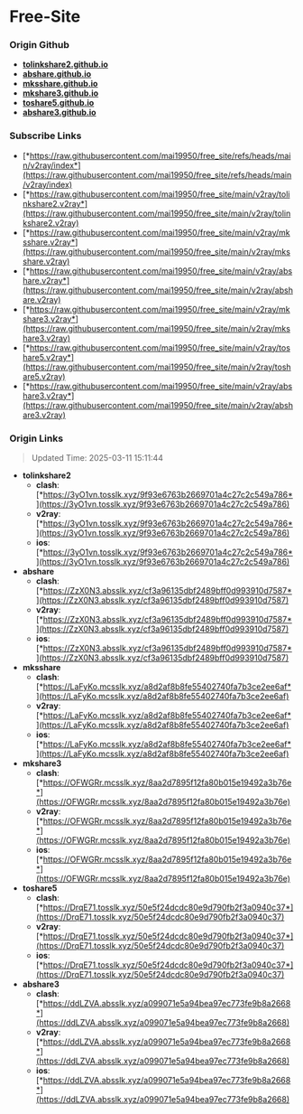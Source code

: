 # Free-Site

### Origin Github

- [**tolinkshare2.github.io**](https://github.com/tolinkshare2/tolinkshare2.github.io)
- [**abshare.github.io**](https://github.com/abshare/abshare.github.io)
- [**mksshare.github.io**](https://github.com/mksshare/mksshare.github.io)
- [**mkshare3.github.io**](https://github.com/mkshare3/mkshare3.github.io)
- [**toshare5.github.io**](https://github.com/toshare5/toshare5.github.io)
- [**abshare3.github.io**](https://github.com/abshare3/abshare3.github.io)

### Subscribe Links

- [*https://raw.githubusercontent.com/mai19950/free_site/refs/heads/main/v2ray/index*](https://raw.githubusercontent.com/mai19950/free_site/refs/heads/main/v2ray/index)
- [*https://raw.githubusercontent.com/mai19950/free_site/main/v2ray/tolinkshare2.v2ray*](https://raw.githubusercontent.com/mai19950/free_site/main/v2ray/tolinkshare2.v2ray)
- [*https://raw.githubusercontent.com/mai19950/free_site/main/v2ray/mksshare.v2ray*](https://raw.githubusercontent.com/mai19950/free_site/main/v2ray/mksshare.v2ray)
- [*https://raw.githubusercontent.com/mai19950/free_site/main/v2ray/abshare.v2ray*](https://raw.githubusercontent.com/mai19950/free_site/main/v2ray/abshare.v2ray)
- [*https://raw.githubusercontent.com/mai19950/free_site/main/v2ray/mkshare3.v2ray*](https://raw.githubusercontent.com/mai19950/free_site/main/v2ray/mkshare3.v2ray)
- [*https://raw.githubusercontent.com/mai19950/free_site/main/v2ray/toshare5.v2ray*](https://raw.githubusercontent.com/mai19950/free_site/main/v2ray/toshare5.v2ray)
- [*https://raw.githubusercontent.com/mai19950/free_site/main/v2ray/abshare3.v2ray*](https://raw.githubusercontent.com/mai19950/free_site/main/v2ray/abshare3.v2ray)

### Origin Links

> Updated Time: 2025-03-11 15:11:44

- **tolinkshare2**
  - **clash**: [*https://3yO1vn.tosslk.xyz/9f93e6763b2669701a4c27c2c549a786*](https://3yO1vn.tosslk.xyz/9f93e6763b2669701a4c27c2c549a786)
  - **v2ray**: [*https://3yO1vn.tosslk.xyz/9f93e6763b2669701a4c27c2c549a786*](https://3yO1vn.tosslk.xyz/9f93e6763b2669701a4c27c2c549a786)
  - **ios**: [*https://3yO1vn.tosslk.xyz/9f93e6763b2669701a4c27c2c549a786*](https://3yO1vn.tosslk.xyz/9f93e6763b2669701a4c27c2c549a786)
- **abshare**
  - **clash**: [*https://ZzX0N3.absslk.xyz/cf3a96135dbf2489bff0d993910d7587*](https://ZzX0N3.absslk.xyz/cf3a96135dbf2489bff0d993910d7587)
  - **v2ray**: [*https://ZzX0N3.absslk.xyz/cf3a96135dbf2489bff0d993910d7587*](https://ZzX0N3.absslk.xyz/cf3a96135dbf2489bff0d993910d7587)
  - **ios**: [*https://ZzX0N3.absslk.xyz/cf3a96135dbf2489bff0d993910d7587*](https://ZzX0N3.absslk.xyz/cf3a96135dbf2489bff0d993910d7587)
- **mksshare**
  - **clash**: [*https://LaFyKo.mcsslk.xyz/a8d2af8b8fe55402740fa7b3ce2ee6af*](https://LaFyKo.mcsslk.xyz/a8d2af8b8fe55402740fa7b3ce2ee6af)
  - **v2ray**: [*https://LaFyKo.mcsslk.xyz/a8d2af8b8fe55402740fa7b3ce2ee6af*](https://LaFyKo.mcsslk.xyz/a8d2af8b8fe55402740fa7b3ce2ee6af)
  - **ios**: [*https://LaFyKo.mcsslk.xyz/a8d2af8b8fe55402740fa7b3ce2ee6af*](https://LaFyKo.mcsslk.xyz/a8d2af8b8fe55402740fa7b3ce2ee6af)
- **mkshare3**
  - **clash**: [*https://OFWGRr.mcsslk.xyz/8aa2d7895f12fa80b015e19492a3b76e*](https://OFWGRr.mcsslk.xyz/8aa2d7895f12fa80b015e19492a3b76e)
  - **v2ray**: [*https://OFWGRr.mcsslk.xyz/8aa2d7895f12fa80b015e19492a3b76e*](https://OFWGRr.mcsslk.xyz/8aa2d7895f12fa80b015e19492a3b76e)
  - **ios**: [*https://OFWGRr.mcsslk.xyz/8aa2d7895f12fa80b015e19492a3b76e*](https://OFWGRr.mcsslk.xyz/8aa2d7895f12fa80b015e19492a3b76e)
- **toshare5**
  - **clash**: [*https://DrqE71.tosslk.xyz/50e5f24dcdc80e9d790fb2f3a0940c37*](https://DrqE71.tosslk.xyz/50e5f24dcdc80e9d790fb2f3a0940c37)
  - **v2ray**: [*https://DrqE71.tosslk.xyz/50e5f24dcdc80e9d790fb2f3a0940c37*](https://DrqE71.tosslk.xyz/50e5f24dcdc80e9d790fb2f3a0940c37)
  - **ios**: [*https://DrqE71.tosslk.xyz/50e5f24dcdc80e9d790fb2f3a0940c37*](https://DrqE71.tosslk.xyz/50e5f24dcdc80e9d790fb2f3a0940c37)
- **abshare3**
  - **clash**: [*https://ddLZVA.absslk.xyz/a099071e5a94bea97ec773fe9b8a2668*](https://ddLZVA.absslk.xyz/a099071e5a94bea97ec773fe9b8a2668)
  - **v2ray**: [*https://ddLZVA.absslk.xyz/a099071e5a94bea97ec773fe9b8a2668*](https://ddLZVA.absslk.xyz/a099071e5a94bea97ec773fe9b8a2668)
  - **ios**: [*https://ddLZVA.absslk.xyz/a099071e5a94bea97ec773fe9b8a2668*](https://ddLZVA.absslk.xyz/a099071e5a94bea97ec773fe9b8a2668)
